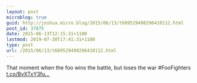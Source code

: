 ```yaml
---
layout: post
microblog: true
guid: http://joshua.micro.blog/2015/06/13/t609529498296410112.html
post_id: 37875
date: 2015-06-13T12:15:31+1100
lastmod: 2019-07-30T17:41:31+1100
type: post
url: /2015/06/13/t609529498296410112.html
---
```

That moment when the foo wins the battle, but loses the war #FooFighters [t.co/BvXTxY3fu...](http://t.co/BvXTxY3fuZ)
